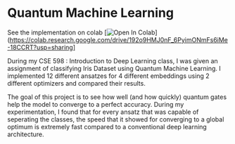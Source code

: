 # Quantum Machine Learning

See the implementation on colab
[![Open In Colab](https://colab.research.google.com/assets/colab-badge.svg)](https://colab.research.google.com/drive/192o9HMJ0nF_6PyimONmFs6iMe-18CCRT?usp=sharing]

During my CSE 598 : Introduction to Deep Learning class, I was given an assignment of classifying Iris Dataset using Quantum Machine Learning. I implemented 12 different ansatzes for 4 different embeddings using 2 different optimizers and compared their results.

The goal of this project is to see how well (and how quickly) quantum gates help the model to converge to a perfect accuracy. During my experimentation, I found that for every ansatz that was capable of seperating the classes, the speed that it showed for converging to a global optimum is extremely fast compared to a conventional deep learning architecture.

